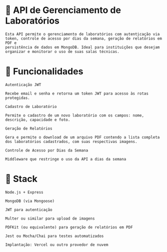 # 🔬 API de Gerenciamento de Laboratórios
    Esta API permite o gerenciamento de laboratórios com autenticação via token, controle de acesso por dias da semana, geração de relatórios em PDF e 
    persistência de dados em MongoDB. Ideal para instituições que desejam organizar e monitorar o uso de suas salas técnicas.

# 🚀 Funcionalidades
    Autenticação JWT
    
    Recebe email e senha e retorna um token JWT para acesso às rotas protegidas.
    
    Cadastro de Laboratório
    
    Permite o cadastro de um novo laboratório com os campos: nome, descrição, capacidade e foto.
    
    Geração de Relatórios
    
    Gera e permite o download de um arquivo PDF contendo a lista completa dos laboratórios cadastrados, com suas respectivas imagens.
    
    Controle de Acesso por Dias da Semana
    
    Middleware que restringe o uso da API a dias da semana

# 🧱 Stack
    Node.js + Express
    
    MongoDB (via Mongoose)
    
    JWT para autenticação
    
    Multer ou similar para upload de imagens
    
    PDFKit (ou equivalente) para geração de relatórios em PDF
    
    Jest ou Mocha/Chai para testes automatizados
    
    Implantação: Vercel ou outro provedor de nuvem

